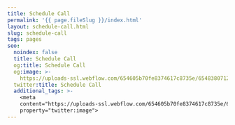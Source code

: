 ```yaml
---
title: Schedule Call
permalink: '{{ page.fileSlug }}/index.html'
layout: schedule-call.html
slug: schedule-call
tags: pages
seo:
  noindex: false
  title: Schedule Call
  og:title: Schedule Call
  og:image: >-
    https://uploads-ssl.webflow.com/654605b70fe8374617c8735e/6548380712815d6340f28249_opengraph-home.png
  twitter:title: Schedule Call
  additional_tags: >-
    <meta
    content="https://uploads-ssl.webflow.com/654605b70fe8374617c8735e/6548380712815d6340f28249_opengraph-home.png"
    property="twitter:image">
---
```



